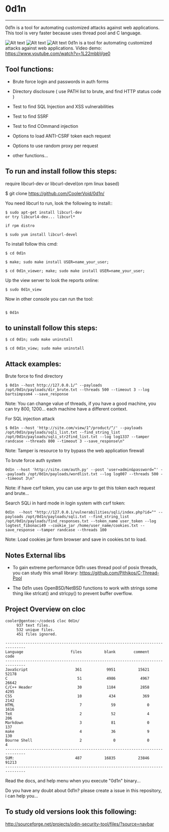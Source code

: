 # 0d1n
---

0d1n is a tool for automating customized attacks against web applications.
This tool is very faster because uses thread pool and C language.

![Alt text](https://github.com/CoolerVoid/0d1n/blob/master/doc/images/overview1.png)
![Alt text](https://github.com/CoolerVoid/0d1n/blob/master/doc/images/tables.png)
![Alt text](https://github.com/CoolerVoid/0d1n/blob/master/doc/images/datatables.png)
0d1n is a tool for automating customized attacks against web applications.
Video demo: https://www.youtube.com/watch?v=1L22mbbVge0



Tool functions: 
---

 * Brute force login and passwords in auth forms

 * Directory disclosure ( use PATH list to brute, and find HTTP status code )

 * Test to find SQL Injection and XSS vulnerabilities 

 * Test to find SSRF

 * Test to find COmmand injection

 * Options to load ANTI-CSRF token each request

 * Options to use random proxy per request

 * other functions...

To run and install follow this steps:
---

require libcurl-dev or libcurl-devel(on rpm linux based)

$ git clone https://github.com/CoolerVoid/0d1n/

 
You need libcurl to run, look the following to install::

```  
$ sudo apt-get install libcurl-dev
or try libcurl4-dev... libcurl*

if rpm distro

$ sudo yum install libcurl-devel
```

To install follow this cmd:
```
$ cd 0d1n

$ make; sudo make install USER=name_your_user; 

$ cd 0d1n_viewer; make; sudo make install USER=name_your_user; 
```

Up the view server to look the reports online:

```
$ sudo 0d1n_view 

```

Now in other console you can run the tool:
```

$ 0d1n

```


to uninstall follow this steps:
---


```
$ cd 0d1n; sudo make uninstall

$ cd 0d1n_view; sudo make uninstall

```

Attack examples:
---

Brute force to find directory
```
$ 0d1n --host http://127.0.0.1/^ --payloads /opt/0d1n/payloads/dir_brute.txt --threads 500 --timeout 3 --log bartsimpsom4 --save_response
```
Note: You can change value of threads, if you have a good machine, you can try 800, 1200... each machine have a different context.


For SQL injection attack
```
$ 0d1n --host 'http://site.com/view/1^/product/^/' --payloads /opt/0d1n/payloads/sqli_list.txt --find_string_list /opt/0d1n/payloads/sqli_str2find_list.txt --log log1337 --tamper randcase --threads 800 --timeout 3 --save_response\n"
```
Note: Tamper is resource to try bypass the web application firewall


To brute force auth system
```
0d1n --host 'http://site.com/auth.py' --post 'user=admin&password=^' --payloads /opt/0d1n/payloads/wordlist.txt --log log007 --threads 500 --timeout 3\n"
```
Note: if have csrf token, you can use argv to get this token each request and brute...


Search SQLi in hard mode in login system with csrf token:
```
0d1n  --host "http://127.0.0.1/vulnerabilities/sqli/index.php?id=^" --payloads /opt/0d1n/payloads/sqli.txt --find_string_list /opt/0d1n/payloads/find_responses.txt --token_name user_token --log logtest_fibonaci49 --cookie_jar /home/user_name/cookies.txt --save_response --tamper randcase --threads 100
```
Note: Load cookies jar form browser and save in cookies.txt to load.



Notes External libs
---

* To gain extreme performance 0d1n uses thread pool of posix threads, you can study this small library: 
https://github.com/Pithikos/C-Thread-Pool

* The 0d1n uses OpenBSD/NetBSD functions to work with strings some thing like strlcat() and strlcpy() to prevent buffer overflow.



Project Overview on cloc
---

```
cooler@gentoo:~/codes$ cloc 0d1n/
     937 text files.
     532 unique files.                                          
     451 files ignored.

-------------------------------------------------------------------------------
Language                     files          blank        comment           code
-------------------------------------------------------------------------------
JavaScript                     361           9951          15621          52178
C                               51           4986           4967          26642
C/C++ Header                    30           1184           2858           4295
CSS                             10            434            369           2142
HTML                             7             59              0           1616
TeX                              2             52              4            206
Markdown                         3             81              0            137
make                             4             36              9            130
Bourne Shell                     2              0              0              4
-------------------------------------------------------------------------------
SUM:                           487          16835          23846          91213
-------------------------------------------------------------------------------

```


Read the docs, and help menu when you execute "0d1n" binary...

Do you have any doubt about 0d1n? please create a issue in this repository, i can help you...



## To study  old versions look this following:

http://sourceforge.net/projects/odin-security-tool/files/?source=navbar

                             
